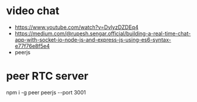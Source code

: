 # video chat
- https://www.youtube.com/watch?v=DvlyzDZDEq4
- https://medium.com/@rupesh.sengar.official/building-a-real-time-chat-app-with-socket-io-node-js-and-express-js-using-es6-syntax-e77f76e8f5e4
- peerjs


# peer RTC server
npm i -g peer
peerjs --port 3001